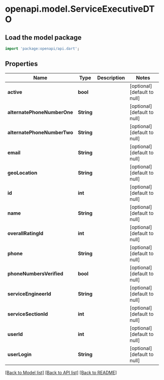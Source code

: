 # openapi.model.ServiceExecutiveDTO

## Load the model package
```dart
import 'package:openapi/api.dart';
```

## Properties
Name | Type | Description | Notes
------------ | ------------- | ------------- | -------------
**active** | **bool** |  | [optional] [default to null]
**alternatePhoneNumberOne** | **String** |  | [optional] [default to null]
**alternatePhoneNumberTwo** | **String** |  | [optional] [default to null]
**email** | **String** |  | [optional] [default to null]
**geoLocation** | **String** |  | [optional] [default to null]
**id** | **int** |  | [optional] [default to null]
**name** | **String** |  | [optional] [default to null]
**overallRatingId** | **int** |  | [optional] [default to null]
**phone** | **String** |  | [optional] [default to null]
**phoneNumbersVerified** | **bool** |  | [optional] [default to null]
**serviceEngineerId** | **String** |  | [optional] [default to null]
**serviceSectionId** | **int** |  | [optional] [default to null]
**userId** | **int** |  | [optional] [default to null]
**userLogin** | **String** |  | [optional] [default to null]

[[Back to Model list]](../README.md#documentation-for-models) [[Back to API list]](../README.md#documentation-for-api-endpoints) [[Back to README]](../README.md)


